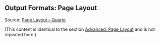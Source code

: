 ## Output Formats: Page Layout

Source: [Page Layout – Quarto](https://quarto.org/docs/output-formats/page-layout.html)

(This content is identical to the section [Advanced: Page Layout](#advanced-page-layout) and is not repeated here.)

